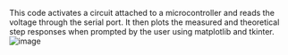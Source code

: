 This code activates a circuit attached to a microcontroller and reads the voltage through the serial port. It then plots the measured and theoretical step responses when prompted by the user using matplotlib and tkinter.
![image](https://github.com/JoshuaTuttobene/Lab_0/assets/107731390/3948d764-d293-465f-b264-516ad7b728f8)
